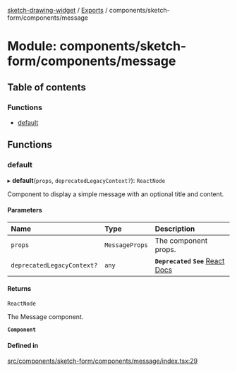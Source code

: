 [sketch-drawing-widget](../README.md) / [Exports](../modules.md) / components/sketch-form/components/message

# Module: components/sketch-form/components/message

## Table of contents

### Functions

- [default](components_sketch_form_components_message.md#default)

## Functions

### default

▸ **default**(`props`, `deprecatedLegacyContext?`): `ReactNode`

Component to display a simple message with an optional title and content.

#### Parameters

| Name                       | Type           | Description                                                                                                                           |
| :------------------------- | :------------- | :------------------------------------------------------------------------------------------------------------------------------------ |
| `props`                    | `MessageProps` | The component props.                                                                                                                  |
| `deprecatedLegacyContext?` | `any`          | **`Deprecated`** **`See`** [React Docs](https://legacy.reactjs.org/docs/legacy-context.html#referencing-context-in-lifecycle-methods) |

#### Returns

`ReactNode`

The Message component.

**`Component`**

#### Defined in

[src/components/sketch-form/components/message/index.tsx:29](https://github.com/miksrv/sketch-drawing-widget/blob/05a5c65ac52878acf28f48ea54a925a1b67bf73f/src/components/sketch-form/components/message/index.tsx#L29)

